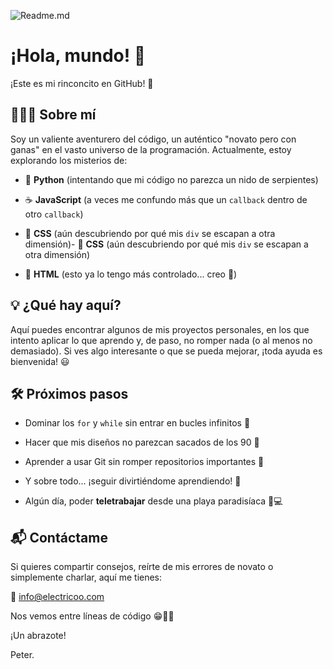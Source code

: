 ![Readme.md]()
# ¡Hola, mundo! 👋

¡Este es mi rinconcito en GitHub! 🚀

## 🙅‍♂️💾 Sobre mí

Soy un valiente aventurero del código, un auténtico "novato pero con ganas" en el vasto universo de la programación. Actualmente, estoy explorando los misterios de:

- 🐍 **Python** (intentando que mi código no parezca un nido de serpientes)
  
- ☕ **JavaScript** (a veces me confundo más que un `callback` dentro de otro `callback`)
  
- 🎨 **CSS** (aún descubriendo por qué mis `div` se escapan a otra dimensión)- 🎨 **CSS** (aún descubriendo por qué mis `div` se escapan a otra dimensión)
  
- 📜 **HTML** (esto ya lo tengo más controlado... creo 🤔)

## 💡 ¿Qué hay aquí?

Aquí puedes encontrar algunos de mis proyectos personales, en los que intento aplicar lo que aprendo y, de paso, no romper nada (o al menos no demasiado). Si ves algo interesante o que se pueda mejorar, ¡toda ayuda es bienvenida! 😃

## 🛠️ Próximos pasos

- Dominar los `for` y `while` sin entrar en bucles infinitos 🔄
  
- Hacer que mis diseños no parezcan sacados de los 90 🎨
  
- Aprender a usar Git sin romper repositorios importantes 🧨
  
- Y sobre todo... ¡seguir divirtiéndome aprendiendo! 🚀
  
- Algún día, poder **teletrabajar** desde una playa paradisíaca 🌴💻

## 📬 Contáctame
Si quieres compartir consejos, reírte de mis errores de novato o simplemente charlar, aquí me tienes:

📧 info@electricoo.com

Nos vemos entre líneas de código 😁👨‍💻

¡Un abrazote!

Peter.






